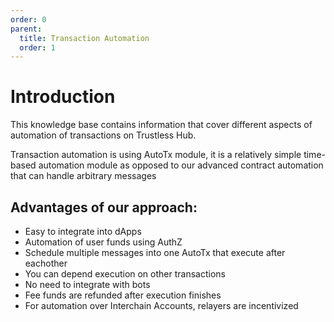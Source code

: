 ```yaml
---
order: 0
parent:
  title: Transaction Automation
  order: 1
---
```


# Introduction

This knowledge base contains information that cover different aspects of automation of transactions on Trustless Hub.

Transaction automation is using AutoTx module, it is a relatively simple time-based automation module as opposed to our advanced contract automation that can handle arbitrary messages

## Advantages of our approach:

+ Easy to integrate into dApps
+ Automation of user funds using AuthZ
+ Schedule multiple messages into one AutoTx that execute after eachother
+ You can depend execution on other transactions
+ No need to integrate with bots
+ Fee funds are  refunded after execution finishes
+ For automation over Interchain Accounts, relayers are incentivized